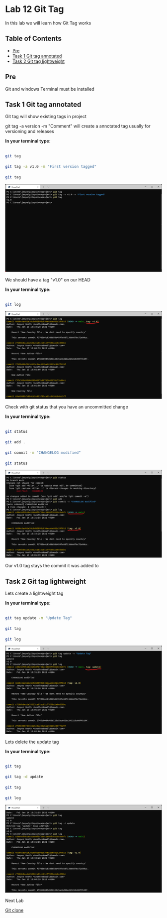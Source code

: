 # Lab 12 Git Tag

In this lab we will learn how Git Tag works

## Table of Contents

- [Pre](#pre)
- [Task 1 Git tag annotated](#task-1-git-tag-annotated)
- [Task 2 Git tag lightweight](#task-2-git-tag-lightweight)

## Pre

Git and windows Terminal must be installed

## Task 1 Git tag annotated

Git tag will show existing tags in project

git tag -a version -m "Comment" will create a annotated tag usually for versioning and releases

__In your terminal type:__

```bash

git tag

git tag -a v1.0 -m "First version tagged"

git tag

```

![Alt text](pics/001_git_tag.png?raw=true "git tag -a")

We should have a tag "v1.0" on our HEAD

__In your terminal type:__

```bash

git log

```

![Alt text](pics/002_git_log.png?raw=true "git log")

Check with git status that you have an uncommitted change

__In your terminal type:__

```bash

git status

git add .

git commit -m "CHANGELOG modified"

git status

```

![Alt text](pics/003_git_status.png?raw=true "git status")

Our v1.0 tag stays the commit it was added to

## Task 2 Git tag lightweight

Lets create a lightweight tag

__In your terminal type:__

```bash

git tag update -m "Update Tag"

git tag

git log

```

![Alt text](pics/004_git_tag_light.png?raw=true "git tag lightweight")

Lets delete the update tag

__In your terminal type:__

```bash

git tag

git tag -d update

git tag

git log

```

![Alt text](pics/005_git_tag_delete.png?raw=true "git tag delete")

Next Lab

[Git clone](../lab13/lab13.md)
